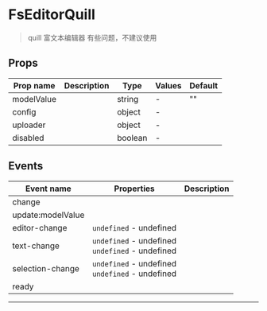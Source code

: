 # FsEditorQuill

> quill 富文本编辑器
> 有些问题，不建议使用

## Props

| Prop name  | Description | Type    | Values | Default |
| ---------- | ----------- | ------- | ------ | ------- |
| modelValue |             | string  | -      | ""      |
| config     |             | object  | -      |         |
| uploader   |             | object  | -      |         |
| disabled   |             | boolean | -      |         |

## Events

| Event name        | Properties                                                                            | Description |
| ----------------- | ------------------------------------------------------------------------------------- | ----------- |
| change            |                                                                                       |
| update:modelValue |                                                                                       |
| editor-change     | **<anonymous1>** `undefined` - undefined                                              |
| text-change       | **<anonymous1>** `undefined` - undefined<br/>**<anonymous2>** `undefined` - undefined |
| selection-change  | **<anonymous1>** `undefined` - undefined<br/>**<anonymous2>** `undefined` - undefined |
| ready             |                                                                                       |

---
